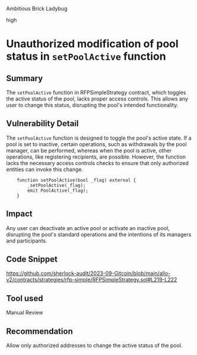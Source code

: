 Ambitious Brick Ladybug

high

# Unauthorized modification of pool status in `setPoolActive` function
## Summary
The `setPoolActive` function in RFPSimpleStrategy contract, which toggles the active status of the pool, lacks proper access controls. This allows any user to change this status, disrupting the pool's intended functionality.
## Vulnerability Detail
The `setPoolActive` function is designed to toggle the pool's active state. If a pool is set to inactive, certain operations, such as withdrawals by the pool manager, can be performed, whereas when the pool is active, other operations, like registering recipients, are possible.
However, the function lacks the necessary access controls checks to ensure that only authorized entities can invoke this change.

```solidity
    function setPoolActive(bool _flag) external {
        _setPoolActive(_flag);
        emit PoolActive(_flag);
    }
```
## Impact
Any user can deactivate an active pool or activate an inactive pool, disrupting the pool's standard operations and the intentions of its managers and participants.
## Code Snippet
https://github.com/sherlock-audit/2023-09-Gitcoin/blob/main/allo-v2/contracts/strategies/rfp-simple/RFPSimpleStrategy.sol#L219-L222
## Tool used

Manual Review

## Recommendation
Allow only authorized addresses to change the active status of the pool.
